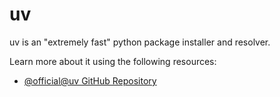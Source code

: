 # uv

uv is an "extremely fast" python package installer and resolver.

Learn more about it using the following resources:

- [@official@uv GitHub Repository](https://github.com/astral-sh/uv)